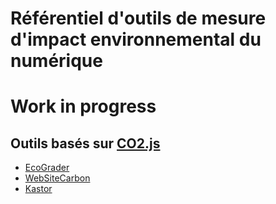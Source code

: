 # Référentiel d'outils de mesure d'impact environnemental du numérique


# Work in progress


## Outils basés sur [CO2.js](./tools/co2-js.md)

- [EcoGrader](./tools/ecograder.md)
- [WebSiteCarbon](./tools/websitecarbon.md)
- [Kastor](./tools/kastor.md)
